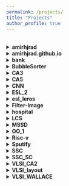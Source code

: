 ```yaml
---
permalink: /projects/
title: "Projects"
author_profile: true
---
```

<br>
<details>
  <summary>
    <strong>amirhjrad</strong>
  </summary>
  <p>
    About Me
    <br>
    🔗 <a href="https://github.com/amirhjrad/amirhjrad" target="_blank">View on GitHub</a>
  </p>
</details>

<details>
  <summary>
    <strong>amirhjrad.github.io</strong>
  </summary>
  <p>
    Amirhesam's Website
    <br>
    🔗 <a href="https://github.com/amirhjrad/amirhjrad.github.io" target="_blank">View on GitHub</a>
  </p>
</details>

<details>
  <summary>
    <strong>bank</strong>
  </summary>
  <p>
    This project is a work in progress or lacks a detailed description, but it showcases the user's coding efforts.
    <br>
    🔗 <a href="https://github.com/amirhjrad/bank" target="_blank">View on GitHub</a>
  </p>
</details>

<details>
  <summary>
    <strong>BubbleSorter</strong>
  </summary>
  <p>
    This project is a work in progress or lacks a detailed description, but it showcases the user's coding efforts.
    <br>
    🔗 <a href="https://github.com/amirhjrad/BubbleSorter" target="_blank">View on GitHub</a>
  </p>
</details>

<details>
  <summary>
    <strong>CA3</strong>
  </summary>
  <p>
    communication
    <br>
    🔗 <a href="https://github.com/amirhjrad/CA3" target="_blank">View on GitHub</a>
  </p>
</details>

<details>
  <summary>
    <strong>CA5</strong>
  </summary>
  <p>
    This project is a work in progress or lacks a detailed description, but it showcases the user's coding efforts.
    <br>
    🔗 <a href="https://github.com/amirhjrad/CA5" target="_blank">View on GitHub</a>
  </p>
</details>

<details>
  <summary>
    <strong>CNN</strong>
  </summary>
  <p>
    This project is a work in progress or lacks a detailed description, but it showcases the user's coding efforts.
    <br>
    🔗 <a href="https://github.com/amirhjrad/CNN" target="_blank">View on GitHub</a>
  </p>
</details>

<details>
  <summary>
    <strong>ESL_2</strong>
  </summary>
  <p>
    This project is a work in progress or lacks a detailed description, but it showcases the user's coding efforts.
    <br>
    🔗 <a href="https://github.com/amirhjrad/ESL_2" target="_blank">View on GitHub</a>
  </p>
</details>

<details>
  <summary>
    <strong>esl_leros</strong>
  </summary>
  <p>
    This project is a work in progress or lacks a detailed description, but it showcases the user's coding efforts.
    <br>
    🔗 <a href="https://github.com/amirhjrad/esl_leros" target="_blank">View on GitHub</a>
  </p>
</details>

<details>
  <summary>
    <strong>Filter-Image</strong>
  </summary>
  <p>
    This project is a work in progress or lacks a detailed description, but it showcases the user's coding efforts.
    <br>
    🔗 <a href="https://github.com/amirhjrad/Filter-Image" target="_blank">View on GitHub</a>
  </p>
</details>

<details>
  <summary>
    <strong>hospital</strong>
  </summary>
  <p>
    This project is a work in progress or lacks a detailed description, but it showcases the user's coding efforts.
    <br>
    🔗 <a href="https://github.com/amirhjrad/hospital" target="_blank">View on GitHub</a>
  </p>
</details>

<details>
  <summary>
    <strong>LCS</strong>
  </summary>
  <p>
    This project is a work in progress or lacks a detailed description, but it showcases the user's coding efforts.
    <br>
    🔗 <a href="https://github.com/amirhjrad/LCS" target="_blank">View on GitHub</a>
  </p>
</details>

<details>
  <summary>
    <strong>MSSD</strong>
  </summary>
  <p>
    This project is a work in progress or lacks a detailed description, but it showcases the user's coding efforts.
    <br>
    🔗 <a href="https://github.com/amirhjrad/MSSD" target="_blank">View on GitHub</a>
  </p>
</details>

<details>
  <summary>
    <strong>OO_1</strong>
  </summary>
  <p>
    This project is a work in progress or lacks a detailed description, but it showcases the user's coding efforts.
    <br>
    🔗 <a href="https://github.com/amirhjrad/OO_1" target="_blank">View on GitHub</a>
  </p>
</details>

<details>
  <summary>
    <strong>Risc-v</strong>
  </summary>
  <p>
    This project is a work in progress or lacks a detailed description, but it showcases the user's coding efforts.
    <br>
    🔗 <a href="https://github.com/amirhjrad/Risc-v" target="_blank">View on GitHub</a>
  </p>
</details>

<details>
  <summary>
    <strong>Sputify</strong>
  </summary>
  <p>
    This project is a work in progress or lacks a detailed description, but it showcases the user's coding efforts.
    <br>
    🔗 <a href="https://github.com/amirhjrad/Sputify" target="_blank">View on GitHub</a>
  </p>
</details>

<details>
  <summary>
    <strong>SSC</strong>
  </summary>
  <p>
    This project is a work in progress or lacks a detailed description, but it showcases the user's coding efforts.
    <br>
    🔗 <a href="https://github.com/amirhjrad/SSC" target="_blank">View on GitHub</a>
  </p>
</details>

<details>
  <summary>
    <strong>SSC_SC</strong>
  </summary>
  <p>
    This project is a work in progress or lacks a detailed description, but it showcases the user's coding efforts.
    <br>
    🔗 <a href="https://github.com/amirhjrad/SSC_SC" target="_blank">View on GitHub</a>
  </p>
</details>

<details>
  <summary>
    <strong>VLSI_CA2</strong>
  </summary>
  <p>
    This project is a work in progress or lacks a detailed description, but it showcases the user's coding efforts.
    <br>
    🔗 <a href="https://github.com/amirhjrad/VLSI_CA2" target="_blank">View on GitHub</a>
  </p>
</details>

<details>
  <summary>
    <strong>VLSI_layout</strong>
  </summary>
  <p>
    This project is a work in progress or lacks a detailed description, but it showcases the user's coding efforts.
    <br>
    🔗 <a href="https://github.com/amirhjrad/VLSI_layout" target="_blank">View on GitHub</a>
  </p>
</details>

<details>
  <summary>
    <strong>VLSI_WALLACE</strong>
  </summary>
  <p>
    This project is a work in progress or lacks a detailed description, but it showcases the user's coding efforts.
    <br>
    🔗 <a href="https://github.com/amirhjrad/VLSI_WALLACE" target="_blank">View on GitHub</a>
  </p>
</details>



